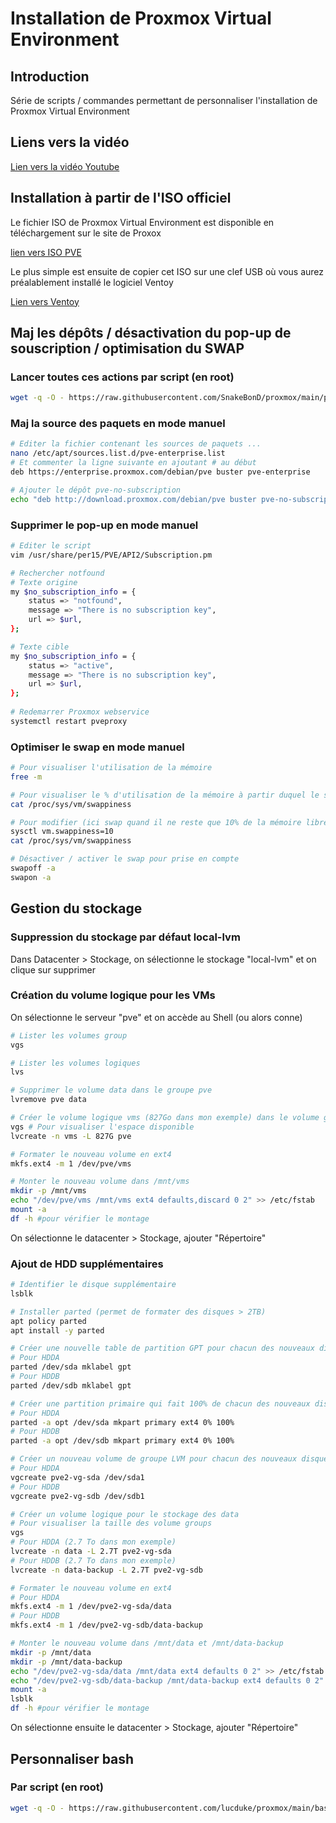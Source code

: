 # Installation de Proxmox Virtual Environment



## Introduction

Série de scripts / commandes permettant de personnaliser l'installation de Proxmox Virtual Environment


## Liens vers la vidéo

[Lien vers la vidéo Youtube](https://youtu.be/PJS46zHgErA)


## Installation à partir de l'ISO officiel
Le fichier ISO de Proxmox Virtual Environment est disponible en téléchargement sur le site de Proxox

[lien vers ISO PVE](https://www.proxmox.com/en/downloads/category/iso-images-pve)

Le plus simple est ensuite de copier cet ISO sur une clef USB où vous aurez préalablement installé le logiciel Ventoy

[Lien vers Ventoy](https://www.ventoy.net/en/index.html)



## Maj les dépôts / désactivation du pop-up de souscription / optimisation du SWAP

### Lancer toutes ces actions par script (en root)

```bash
wget -q -O - https://raw.githubusercontent.com/SnakeBonD/proxmox/main/pve-no-subscription.sh | bash
```



### Maj la source des paquets en mode manuel

```bash
# Editer la fichier contenant les sources de paquets ...
nano /etc/apt/sources.list.d/pve-enterprise.list
# Et commenter la ligne suivante en ajoutant # au début
deb https://enterprise.proxmox.com/debian/pve buster pve-enterprise

# Ajouter le dépôt pve-no-subscription
echo "deb http://download.proxmox.com/debian/pve buster pve-no-subscription" >> /etc/apt/sources.list
```



### Supprimer le pop-up en mode manuel

``` bash
# Editer le script
vim /usr/share/per15/PVE/API2/Subscription.pm

# Rechercher notfound
# Texte origine
my $no_subscription_info = {
	status => "notfound",
	message => "There is no subscription key",
	url => $url,
};

# Texte cible
my $no_subscription_info = {
	status => "active",
	message => "There is no subscription key",
	url => $url,
};
  
# Redemarrer Proxmox webservice
systemctl restart pveproxy
```



### Optimiser le swap en mode manuel

```bash
# Pour visualiser l'utilisation de la mémoire
free -m

# Pour visualiser le % d'utilisation de la mémoire à partir duquel le swap est activé
cat /proc/sys/vm/swappiness

# Pour modifier (ici swap quand il ne reste que 10% de la mémoire libre)
sysctl vm.swappiness=10
cat /proc/sys/vm/swappiness

# Désactiver / activer le swap pour prise en compte
swapoff -a
swapon -a

```



## Gestion du stockage

### Suppression du stockage par défaut local-lvm

Dans Datacenter > Stockage, on sélectionne le stockage "local-lvm" et on clique sur supprimer



### Création du volume logique pour les VMs

On sélectionne le serveur "pve" et on accède au Shell (ou alors conne)

```bash
# Lister les volumes group
vgs

# Lister les volumes logiques
lvs

# Supprimer le volume data dans le groupe pve
lvremove pve data

# Créer le volume logique vms (827Go dans mon exemple) dans le volume group pve
vgs # Pour visualiser l'espace disponible
lvcreate -n vms -L 827G pve

# Formater le nouveau volume en ext4
mkfs.ext4 -m 1 /dev/pve/vms

# Monter le nouveau volume dans /mnt/vms
mkdir -p /mnt/vms
echo "/dev/pve/vms /mnt/vms ext4 defaults,discard 0 2" >> /etc/fstab
mount -a
df -h #pour vérifier le montage
```



On sélectionne le datacenter > Stockage, ajouter "Répertoire"



### Ajout de HDD supplémentaires

```bash
# Identifier le disque supplémentaire
lsblk

# Installer parted (permet de formater des disques > 2TB)
apt policy parted
apt install -y parted

# Créer une nouvelle table de partition GPT pour chacun des nouveaux disques
# Pour HDDA
parted /dev/sda mklabel gpt
# Pour HDDB
parted /dev/sdb mklabel gpt

# Créer une partition primaire qui fait 100% de chacun des nouveaux disques
# Pour HDDA
parted -a opt /dev/sda mkpart primary ext4 0% 100%
# Pour HDDB
parted -a opt /dev/sdb mkpart primary ext4 0% 100%

# Créer un nouveau volume de groupe LVM pour chacun des nouveaux disques
# Pour HDDA
vgcreate pve2-vg-sda /dev/sda1
# Pour HDDB
vgcreate pve2-vg-sdb /dev/sdb1

# Créer un volume logique pour le stockage des data
# Pour visualiser la taille des volume groups
vgs
# Pour HDDA (2.7 To dans mon exemple)
lvcreate -n data -L 2.7T pve2-vg-sda
# Pour HDDB (2.7 To dans mon exemple)
lvcreate -n data-backup -L 2.7T pve2-vg-sdb

# Formater le nouveau volume en ext4
# Pour HDDA
mkfs.ext4 -m 1 /dev/pve2-vg-sda/data
# Pour HDDB
mkfs.ext4 -m 1 /dev/pve2-vg-sdb/data-backup

# Monter le nouveau volume dans /mnt/data et /mnt/data-backup
mkdir -p /mnt/data
mkdir -p /mnt/data-backup
echo "/dev/pve2-vg-sda/data /mnt/data ext4 defaults 0 2" >> /etc/fstab
echo "/dev/pve2-vg-sdb/data-backup /mnt/data-backup ext4 defaults 0 2" >> /etc/fstab
mount -a
lsblk
df -h #pour vérifier le montage
```

On sélectionne ensuite le datacenter > Stockage, ajouter "Répertoire"



## Personnaliser bash

### Par script (en root)

```bash
wget -q -O - https://raw.githubusercontent.com/lucduke/proxmox/main/bash-custom.sh | bash
```
